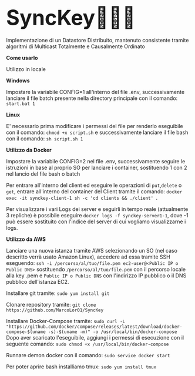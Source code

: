 # <span style="font-size: 2em;">**SyncKey**💾👨‍💻</span>

Implementazione di un Datastore Distribuito, mantenuto consistente tramite algoritmi di Multicast Totalmente e Causalmente Ordinato

**Come usarlo**

Utilizzo in locale

**Windows**

Impostare la variabile CONFIG=1 all'interno del file .env, successivamente lanciare il file batch presente nella directory principale con il comando: ```start.bat 1```

**Linux**

E' necessario prima modificare i permessi del file per renderlo eseguibile con il comando: ```chmod +x script.sh``` e successivamente lanciare il file bash con il comando: ```sh script.sh 1```

**Utilizzo da Docker**

Impostare la variabile CONFIG=2 nel file .env, successivamente seguire le istruzioni in base al proprio SO per lanciare i container, sostituendo 1 con 2 nel lancio del file bash o batch

Per entrare all'interno del client ed eseguire le operazioni di ```put```,```delete``` o ```get```, entrare all'interno del container del Client tramite il comando: ```docker exec -it synckey-client-1 sh -c 'cd clients && ./client' ```.

Per visualizzare i vari Logs dei server e seguirli in tempo reale (attualmente 3 repliche) è possibile eseguire 
```docker logs -f synckey-server1-1```, dove -1 può essere sostituito con l'indice del server di cui vogliamo visualizzarne i logs.

**Utilizzo da AWS**

Lanciare una nuova istanza tramite AWS selezionando un SO (nel caso descritto verrà usato Amazon Linux), accedere ad essa tramite SSH eseguendo: 
```ssh -i /percorso/al/tuo/file.pem ec2-user@<Public IP o Public DNS>``` sostituendo ```/percorso/al/tuo/file.pem``` con il percorso locale alla key .pem e ```Public IP o Public DNS``` con l'indirizzo IP pubblico o il DNS pubblico dell'istanza EC2. 

Installare git tramite: ```sudo yum install git```

Clonare repository tramite: ```git clone https://github.com/MarcoLor01/SyncKey```

Installare Docker-Compose tramite: 
```sudo curl -L "https://github.com/docker/compose/releases/latest/download/docker-compose-$(uname -s)-$(uname -m)" -o /usr/local/bin/docker-compose```
Dopo aver scaricato l'eseguibile, aggiungi i permessi di esecuzione con il seguente comando:
```sudo chmod +x /usr/local/bin/docker-compose```

Runnare demon docker con il comando: ```sudo service docker start```

Per poter aprire bash installiamo tmux: ```sudo yum install tmux```


